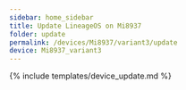 ```yaml
---
sidebar: home_sidebar
title: Update LineageOS on Mi8937
folder: update
permalink: /devices/Mi8937/variant3/update
device: Mi8937_variant3
---
```

{% include templates/device_update.md %}
